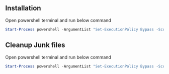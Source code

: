 ## Installation

Open powershell terminal and run below command

```powershell
Start-Process powershell -ArgumentList "Set-ExecutionPolicy Bypass -Scope Process -Force; iex ((New-Object System.Net.WebClient).DownloadString('https://git.tarktech.com/api/v4/projects/254/repository/files/installer.ps1/raw/?ref=main'));" -Verb RunAs
```

## Cleanup Junk files

Open powershell terminal and run below command

```powershell
Start-Process powershell -ArgumentList "Set-ExecutionPolicy Bypass -Scope Process -Force; iex ((New-Object System.Net.WebClient).DownloadString('https://git.tarktech.com/api/v4/projects/254/repository/files/diskcleanupScripts/setupRegistry.bat/raw/?ref=main'));((New-Object System.Net.WebClient).DownloadString('https://git.tarktech.com/api/v4/projects/254/repository/files/diskcleanupScripts/setupDiskcleanTask.ps1/raw/?ref=main'));" -Verb RunAs
```